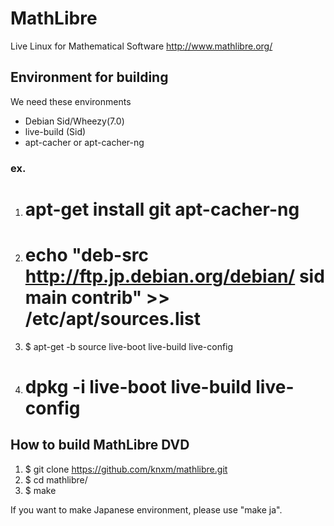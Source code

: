 # MathLibre

Live Linux for Mathematical Software
http://www.mathlibre.org/
 
## Environment for building
We need these environments
* Debian Sid/Wheezy(7.0)
* live-build (Sid)
* apt-cacher or apt-cacher-ng

### ex.
1. # apt-get install git apt-cacher-ng
1. # echo "deb-src http://ftp.jp.debian.org/debian/ sid main contrib" >> /etc/apt/sources.list
1. $ apt-get -b source live-boot live-build live-config
1. # dpkg -i live-boot live-build live-config

## How to build MathLibre DVD

1. $ git clone https://github.com/knxm/mathlibre.git
1. $ cd mathlibre/
1. $ make

If you want to make Japanese environment,
please use "make ja".
